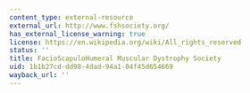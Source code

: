 ```yaml
---
content_type: external-resource
external_url: http://www.fshsociety.org/
has_external_license_warning: true
license: https://en.wikipedia.org/wiki/All_rights_reserved
status: ''
title: FacioScapuloHumeral Muscular Dystrophy Society
uid: 1b1b27cd-dd98-4dad-94a1-04f45d654669
wayback_url: ''
---
```

